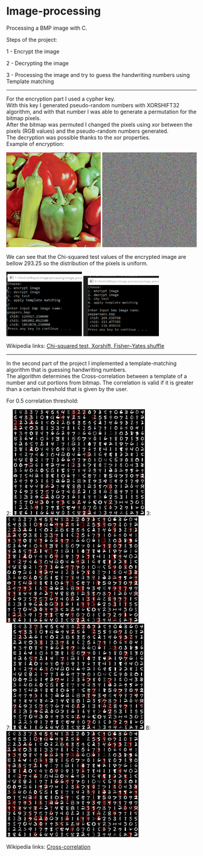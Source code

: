# Image-processing
Processing a BMP image with C. 

Steps of the project:

1 - Encrypt the image

2 - Decrypting the image

3 - Processing the image and try to guess the handwriting numbers using Template matching

---

For the encryption part I used a cypher key.  
With this key I generated pseudo-random numbers with XORSHIFT32 algorithm, and with that number I was able to generate a permutation for the bitmap pixels.  
After the bitmap was permuted I changed the pixels using xor between the pixels (RGB values) and the pseudo-random numbers generated.   
The decryption was possible thanks to the xor properties.  
Example of encryption:

<p align="left">
  <img src="peppers.bmp" width="250" ">
  <img src="peppersenc.bmp" width="250" ">
</p>  

We can see that the Chi-squared test values of the encrypted image are bellow 293.25 so the distribution of the pixels is uniform.

<p align="left">
  <img src="chinormal.png" width="200" title="non encrypted image">
  <img src="chienc.png" width="200" title="encrypted image">
</p>  

Wikipedia links: 
<a href="https://en.wikipedia.org/wiki/Chi-squared_test">Chi-squared test, </a>
<a href="https://en.wikipedia.org/wiki/Xorshift">Xorshift, </a>
<a href="https://en.wikipedia.org/wiki/Fisher%E2%80%93Yates_shuffle">Fisher–Yates shuffle</a>

---

In the second part of the project I implemented a template-matching algorithm that is guessing handwriting numbers.  
The algorithm determines the Cross-correlation between a template of a number and cut portions from bitmap.
The correlation is valid if it is greater than a certain threshold that is given by the user.    

For 0.5 correlation threshold:
<p align="left">
  2:
  <img src="205.bmp" width="350" title="2">
  3:
  <img src="305.bmp" width="350" title="3"><br>
  7:
  <img src="705.bmp" width="350" title="7">
  8:
  <img src="805.bmp" width="350" title="8">
</p>    

Wikipedia links: 
<a href="https://en.wikipedia.org/wiki/Cross-correlation">Cross-correlation </a>


